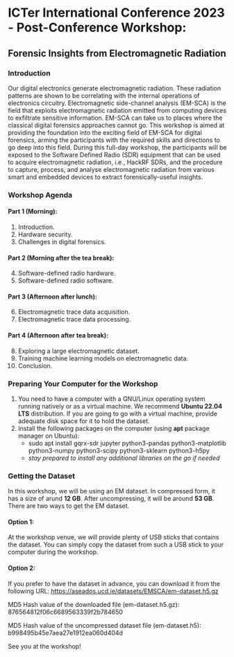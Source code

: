 # ICTer International Conference 2023 - Post-Conference Workshop: 
## Forensic Insights from Electromagnetic Radiation

### Introduction
Our digital electronics generate electromagnetic radiation. These radiation patterns are shown to be correlating with the internal operations of electronics circuitry. Electromagnetic side-channel analysis (EM-SCA) is the field that exploits electromagnetic radiation emitted from computing devices to exfiltrate sensitive information. EM-SCA can take us to places where the classical digital forensics approaches cannot go. This workshop is aimed at providing the foundation into the exciting field of EM-SCA for digital forensics, arming the participants with the required skills and directions to go deep into this field. During this full-day workshop, the participants will be exposed to the Software Defined Radio (SDR) equipment that can be used to acquire electromagnetic radiation, i.e., HackRF SDRs, and the procedure to capture, process, and analyse electromagnetic radiation from various smart and embedded devices to extract forensically-useful insights.

### Workshop Agenda

#### Part 1 (Morning):
1. Introduction.
2. Hardware security.
3. Challenges in digital forensics.

#### Part 2 (Morning after the tea break):
4. Software-defined radio hardware.
5. Software-defined radio software.
   
#### Part 3 (Afternoon after lunch):
6. Electromagnetic trace data acquisition.
7. Electromagnetic trace data processing.

#### Part 4 (Afternoon after tea break):
8. Exploring a large electromagnetic dataset.
9. Training machine learning models on electromagnetic data.
10. Conclusion.

### Preparing Your Computer for the Workshop

1. You need to have a computer with a GNU/Linux operating system running natively or as a virtual machine. We recommend **Ubuntu 22.04 LTS** distribution. If you are going to go with a virtual machine, provide adequate disk space for it to hold the dataset.
2. Install the following packages on the computer (using **apt** package manager on Ubuntu):
   - sudo apt install gqrx-sdr jupyter python3-pandas python3-matplotlib python3-numpy python3-scipy python3-sklearn python3-h5py
   - *stay prepared to install any additional libraries on the go if needed*

### Getting the Dataset

In this workshop, we will be using an EM dataset. In compressed form, it has a size of arund **12 GB**. After uncompressing, it will be around **53 GB**. There are two ways to get the EM dataset.

#### Option 1:
At the workshop venue, we will provide plenty of USB sticks that contains the dataset. You can simply copy the dataset from such a USB stick to your computer during the workshop.

#### Option 2:
If you prefer to have the dataset in advance, you can download it from the following URL: https://aseados.ucd.ie/datasets/EMSCA/em-dataset.h5.gz

MD5 Hash value of the downloaded file (em-dataset.h5.gz): 876564812f06c6689563339f2b784650

MD5 Hash value of the uncompressed dataset file (em-dataset.h5): b998495b45e7aea27e1912ea060d404d

See you at the workshop! 
